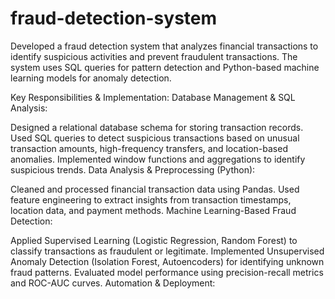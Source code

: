 # fraud-detection-system
Developed a fraud detection system that analyzes financial transactions to identify suspicious activities and prevent fraudulent transactions. The system uses SQL queries for pattern detection and Python-based machine learning models for anomaly detection.

 Key Responsibilities & Implementation:
Database Management & SQL Analysis:

Designed a relational database schema for storing transaction records.
Used SQL queries to detect suspicious transactions based on unusual transaction amounts, high-frequency transfers, and location-based anomalies.
Implemented window functions and aggregations to identify suspicious trends.
Data Analysis & Preprocessing (Python):

Cleaned and processed financial transaction data using Pandas.
Used feature engineering to extract insights from transaction timestamps, location data, and payment methods.
Machine Learning-Based Fraud Detection:

Applied Supervised Learning (Logistic Regression, Random Forest) to classify transactions as fraudulent or legitimate.
Implemented Unsupervised Anomaly Detection (Isolation Forest, Autoencoders) for identifying unknown fraud patterns.
Evaluated model performance using precision-recall metrics and ROC-AUC curves.
Automation & Deployment:
